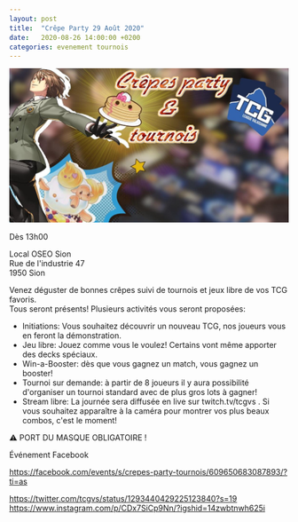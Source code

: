 ```yaml
---
layout: post
title:  "Crêpe Party 29 Août 2020"
date:   2020-08-26 14:00:00 +0200
categories: evenement tournois
---
```

![crepe party](/assets/img/IMG_20200812_090031_092.jpg)

Dès 13h00

Local OSEO Sion  
Rue de l'industrie 47  
1950 Sion  

Venez déguster de bonnes crêpes suivi de tournois et jeux libre de vos TCG favoris.  
Tous seront présents! Plusieurs activités vous seront proposées:  
- Initiations: Vous souhaitez découvrir un nouveau TCG, nos joueurs vous en feront la démonstration. 
- Jeu libre: Jouez comme vous le voulez! Certains vont même apporter des decks spéciaux. 
- Win-a-Booster: dès que vous gagnez un match, vous gagnez un booster!
- Tournoi sur demande: à partir de 8 joueurs il y aura possibilité d'organiser un tournoi standard avec de plus gros lots à gagner! 
- Stream libre: La journée sera diffusée en live sur twitch.tv/tcgvs . Si vous souhaitez apparaître à la caméra pour montrer vos plus beaux combos, c'est le moment!

:warning: PORT DU MASQUE OBLIGATOIRE !

Événement Facebook

<https://facebook.com/events/s/crepes-party-tournois/609650683087893/?ti=as>


<https://twitter.com/tcgvs/status/1293440429225123840?s=19>
<https://www.instagram.com/p/CDx7SiCp9Nn/?igshid=14zwbtnwh625i>
